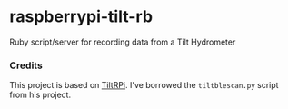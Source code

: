 # raspberrypi-tilt-rb

Ruby script/server for recording data from a Tilt Hydrometer

### Credits

This project is based on [TiltRPi](https://github.com/jimmayhugh/TiltRPi). I've borrowed the `tiltblescan.py` script from his project.
